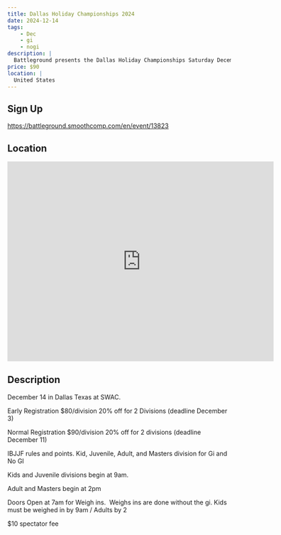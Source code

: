 ```yaml
---
title: Dallas Holiday Championships 2024
date: 2024-12-14
tags:
    - Dec
    - gi 
    - nogi 
description: |
  Battleground presents the Dallas Holiday Championships Saturday December 14
price: $90
location: |
  United States
---
```

## Sign Up
https://battleground.smoothcomp.com/en/event/13823

## Location
<iframe src="https://www.google.com/maps/embed?pb=!1m18!1m12!1m3!1d12345.6789!2d!3d!2m3!1f0!2f0!3f0!3m2!1i1024!2i768!4f13.1!3m3!1m2!1s0x0%3A0x0!2z!5e0!3m2!1sen!2sus!4v1234567890" width="600" height="450" style="border:0;" allowfullscreen="" loading="lazy"></iframe>

## Description
December 14 in Dallas Texas at SWAC. 


Early Registration $80/division 20% off for 2 Divisions (deadline December 3)


Normal Registration $90/division 20% off for 2 divisions (deadline December 11)


IBJJF rules and points. Kid, Juvenile, Adult, and Masters division for Gi and No GI 


Kids and Juvenile divisions begin at 9am.


Adult and Masters begin at 2pm


Doors Open at 7am for Weigh ins.  Weighs ins are done without the gi. Kids must be weighed in by 9am / Adults by 2


$10 spectator fee